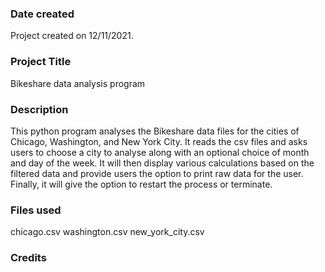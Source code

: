 ### Date created
Project created on 12/11/2021.

### Project Title
Bikeshare data analysis program

### Description
This python program analyses the Bikeshare data files for the cities of Chicago, Washington, and New York City.
It reads the csv files and asks users to choose a city to analyse along with an optional choice of month and day of the week.
It will then display various calculations based on the filtered data and provide users the option to print raw data for the user.
Finally, it will give the option to restart the process or terminate.

### Files used
chicago.csv
washington.csv
new_york_city.csv

### Credits
